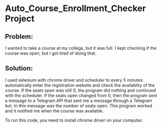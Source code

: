 # Auto_Course_Enrollment_Checker Project

## Problem:

I wanted to take a course at my college, but it was full. I kept checking if the course was open, but I got tired of doing that.

## Solution:

I used selenium with chrome driver and scheduler to every 5 minutes automatically enter the registration website and check the availablity of the course. If the seats open was still 0, the program did nothing and continued with the scheduler. If the seats open changed from 0, then the program sent a message to a Telegram API that sent me a message through a Telegram bot. In this message was the number of seats open. This program worked and it notified me when the course was available.

To run this code, you need to install chrome driver on your computer.
